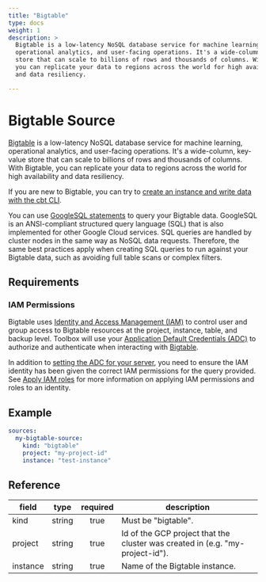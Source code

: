 ```yaml
---
title: "Bigtable"
type: docs
weight: 1
description: >
  Bigtable is a low-latency NoSQL database service for machine learning,
  operational analytics, and user-facing operations. It's a wide-column, key-value
  store that can scale to billions of rows and thousands of columns. With Bigtable,
  you can replicate your data to regions across the world for high availability
  and data resiliency.

---
```


# Bigtable Source

[Bigtable][bigtable-docs] is a low-latency NoSQL database service for machine
learning, operational analytics, and user-facing operations. It's a wide-column,
key-value store that can scale to billions of rows and thousands of columns.
With Bigtable, you can replicate your data to regions across the world for high
availability and data resiliency.

If you are new to Bigtable, you can try to [create an instance and write data
with the cbt CLI][bigtable-quickstart-with-cli].

You can use [GoogleSQL statements][bigtable-googlesql] to query your Bigtable
data. GoogleSQL is an ANSI-compliant structured query language (SQL) that is
also implemented for other Google Cloud services. SQL queries are handled by
cluster nodes in the same way as NoSQL data requests. Therefore, the same best
practices apply when creating SQL queries to run against your Bigtable data,
such as avoiding full table scans or complex filters.

[bigtable-docs]: https://cloud.google.com/bigtable/docs
[bigtable-quickstart-with-cli]:
    https://cloud.google.com/bigtable/docs/create-instance-write-data-cbt-cli

[bigtable-googlesql]:
    https://cloud.google.com/bigtable/docs/googlesql-overview

## Requirements

### IAM Permissions

Bigtable uses [Identity and Access Management (IAM)][iam-overview] to control
user and group access to Bigtable resources at the project, instance, table, and
backup level. Toolbox will use your [Application Default Credentials (ADC)][adc]
to authorize and authenticate when interacting with [Bigtable][bigtable-docs].

In addition to [setting the ADC for your server][set-adc], you need to ensure
the IAM identity has been given the correct IAM permissions for the query
provided. See [Apply IAM roles][grant-permissions] for more information on
applying IAM permissions and roles to an identity.

[iam-overview]: https://cloud.google.com/bigtable/docs/access-control
[adc]: https://cloud.google.com/docs/authentication#adc
[set-adc]: https://cloud.google.com/docs/authentication/provide-credentials-adc
[grant-permissions]:
    https://cloud.google.com/bigtable/docs/access-control#iam-management-instance

## Example

```yaml
sources:
  my-bigtable-source:
    kind: "bigtable"
    project: "my-project-id"
    instance: "test-instance"
```

## Reference

| **field** | **type** | **required** | **description**                                                               |
|-----------|:--------:|:------------:|-------------------------------------------------------------------------------|
| kind      |  string  |     true     | Must be "bigtable".                                                           |
| project   |  string  |     true     | Id of the GCP project that the cluster was created in (e.g. "my-project-id"). |
| instance  |  string  |     true     | Name of the Bigtable instance.                                                |
